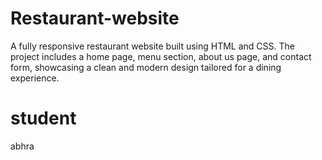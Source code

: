 # Restaurant-website
A fully responsive restaurant website built using HTML and CSS. The project includes a home page, menu section, about us page, and contact form, showcasing a clean and modern design tailored for a dining experience.
# student
abhra
